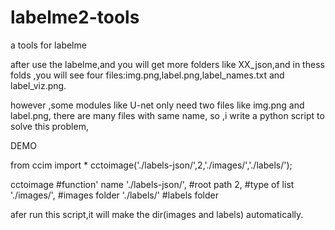 # labelme2-tools
a tools for labelme

after use the labelme,and you will get more folders like XX_json,and in thess folds ,you will see four files:img.png,label.png,label_names.txt and label_viz.png.

however ,some modules like U-net only need two files like img.png and label.png, there are many files with same name,
so ,i write a python script to solve this problem,

DEMO

from ccim import *
cctoimage('./labels-json/',2,'./images/','./labels/');

cctoimage            #function' name
'./labels-json/',    #root path
2,                   #type of list
'./images/',         #images folder
'./labels/'          #labels folder

afer run this script,it will make the dir(images and labels) automatically.
